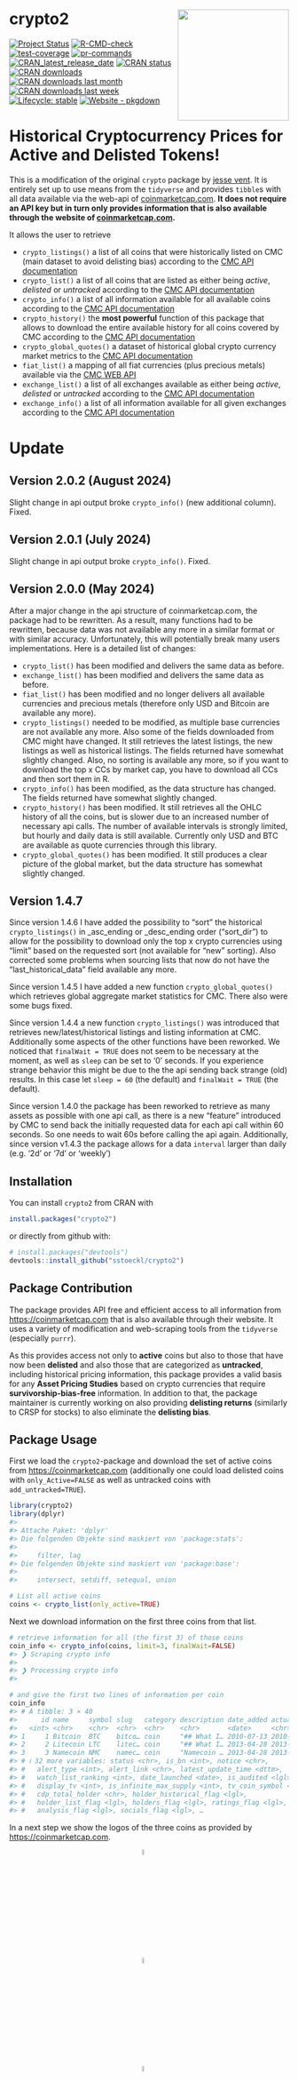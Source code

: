 
<!-- README.md is generated from README.Rmd. Please edit that file -->

# crypto2 <a href='https://github.com/sstoeckl/crypto2'><img src='man/figures/crypto2_hex.png' align="right" height="139" style="float:right; height:200px;"/></a>

<!-- badges: start -->

[![Project
Status](https://www.repostatus.org/badges/latest/active.svg)](https://www.repostatus.org/#active)
[![R-CMD-check](https://github.com/sstoeckl/crypto2/actions/workflows/R-CMD-check.yaml/badge.svg)](https://github.com/sstoeckl/crypto2/actions/workflows/R-CMD-check.yaml)
[![test-coverage](https://github.com/sstoeckl/crypto2/actions/workflows/test-coverage.yaml/badge.svg)](https://github.com/sstoeckl/crypto2/actions/workflows/test-coverage.yaml)
[![pr-commands](https://github.com/sstoeckl/crypto2/actions/workflows/pr-commands.yaml/badge.svg)](https://github.com/sstoeckl/crypto2/actions/workflows/pr-commands.yaml)
[![CRAN_latest_release_date](https://www.r-pkg.org/badges/last-release/crypto2)](https://cran.r-project.org/package=crypto2)
[![CRAN
status](https://www.r-pkg.org/badges/version/crypto2)](https://CRAN.R-project.org/package=crypto2)
[![CRAN
downloads](http://cranlogs.r-pkg.org/badges/grand-total/crypto2)](https://cran.r-project.org/package=crypto2)
[![CRAN downloads last
month](http://cranlogs.r-pkg.org/badges/crypto2)](https://cran.r-project.org/package=crypto2)
[![CRAN downloads last
week](http://cranlogs.r-pkg.org/badges/last-week/crypto2)](https://cran.r-project.org/package=crypto2)
[![Lifecycle:
stable](https://img.shields.io/badge/lifecycle-stable-brightgreen.svg)](https://lifecycle.r-lib.org/articles/stages.html#stable)
[![Website -
pkgdown](https://img.shields.io/website-up-down-green-red/https/sstoeckl.github.io/crypto2.svg)](https://sstoeckl.github.io/crypto2/)
<!-- badges: end -->

# Historical Cryptocurrency Prices for Active and Delisted Tokens!

This is a modification of the original `crypto` package by [jesse
vent](https://github.com/JesseVent/crypto). It is entirely set up to use
means from the `tidyverse` and provides `tibble`s with all data
available via the web-api of
[coinmarketcap.com](https://coinmarketcap.com/). **It does not require
an API key but in turn only provides information that is also available
through the website of
[coinmarketcap.com](https://coinmarketcap.com/).**

It allows the user to retrieve

- `crypto_listings()` a list of all coins that were historically listed
  on CMC (main dataset to avoid delisting bias) according to the [CMC
  API
  documentation](https://coinmarketcap.com/api/documentation/v1/#operation/getV1CryptocurrencyListingsHistorical)
- `crypto_list()` a list of all coins that are listed as either being
  *active*, *delisted* or *untracked* according to the [CMC API
  documentation](https://coinmarketcap.com/api/documentation/v1/#operation/getV1CryptocurrencyMap)
- `crypto_info()` a list of all information available for all available
  coins according to the [CMC API
  documentation](https://coinmarketcap.com/api/documentation/v1/#operation/getV1CryptocurrencyInfo)
- `crypto_history()` the **most powerful** function of this package that
  allows to download the entire available history for all coins covered
  by CMC according to the [CMC API
  documentation](https://coinmarketcap.com/api/documentation/v1/#operation/getV1CryptocurrencyOhlcvHistorical)
- `crypto_global_quotes()` a dataset of historical global crypto
  currency market metrics to the [CMC API
  documentation](https://coinmarketcap.com/api/documentation/v1/#operation/getV1GlobalmetricsQuotesHistorical)
- `fiat_list()` a mapping of all fiat currencies (plus precious metals)
  available via the [CMC WEB
  API](https://coinmarketcap.com/api/documentation/v1/#operation/getV1FiatMap)
- `exchange_list()` a list of all exchanges available as either being
  *active*, *delisted* or *untracked* according to the [CMC API
  documentation](https://coinmarketcap.com/api/documentation/v1/#operation/getV1ExchangeMap)
- `exchange_info()` a list of all information available for all given
  exchanges according to the [CMC API
  documentation](https://coinmarketcap.com/api/documentation/v1/#operation/getV1ExchangeInfo)

# Update

## Version 2.0.2 (August 2024)

Slight change in api output broke `crypto_info()` (new additional
column). Fixed.

## Version 2.0.1 (July 2024)

Slight change in api output broke `crypto_info()`. Fixed.

## Version 2.0.0 (May 2024)

After a major change in the api structure of coinmarketcap.com, the
package had to be rewritten. As a result, many functions had to be
rewritten, because data was not available any more in a similar format
or with similar accuracy. Unfortunately, this will potentially break
many users implementations. Here is a detailed list of changes:

- `crypto_list()` has been modified and delivers the same data as
  before.
- `exchange_list()` has been modified and delivers the same data as
  before.
- `fiat_list()` has been modified and no longer delivers all available
  currencies and precious metals (therefore only USD and Bitcoin are
  available any more).
- `crypto_listings()` needed to be modified, as multiple base currencies
  are not available any more. Also some of the fields downloaded from
  CMC might have changed. It still retrieves the latest listings, the
  new listings as well as historical listings. The fields returned have
  somewhat slightly changed. Also, no sorting is available any more, so
  if you want to download the top x CCs by market cap, you have to
  download all CCs and then sort them in R.
- `crypto_info()` has been modified, as the data structure has changed.
  The fields returned have somewhat slightly changed.
- `crypto_history()` has been modified. It still retrieves all the OHLC
  history of all the coins, but is slower due to an increased number of
  necessary api calls. The number of available intervals is strongly
  limited, but hourly and daily data is still available. Currently only
  USD and BTC are available as quote currencies through this library.
- `crypto_global_quotes()` has been modified. It still produces a clear
  picture of the global market, but the data structure has somewhat
  slightly changed.

## Version 1.4.7

Since version 1.4.6 I have added the possibility to “sort” the
historical `crypto_listings()` in \_asc_ending or \_desc_ending order
(“sort_dir”) to allow for the possibility to download only the top x
crypto currencies using “limit” based on the requested sort (not
available for “new” sorting). Also corrected some problems when sourcing
lists that now do not have the “last_historical_data” field available
any more.

Since version 1.4.5 I have added a new function `crypto_global_quotes()`
which retrieves global aggregate market statistics for CMC. There also
were some bugs fixed.

Since version 1.4.4 a new function `crypto_listings()` was introduced
that retrieves new/latest/historical listings and listing information at
CMC. Additionally some aspects of the other functions have been
reworked. We noticed that `finalWait = TRUE` does not seem to be
necessary at the moment, as well as `sleep` can be set to ‘0’ seconds.
If you experience strange behavior this might be due to the the api
sending back strange (old) results. In this case let `sleep = 60` (the
default) and `finalWait = TRUE` (the default).

Since version 1.4.0 the package has been reworked to retrieve as many
assets as possible with one api call, as there is a new “feature”
introduced by CMC to send back the initially requested data for each api
call within 60 seconds. So one needs to wait 60s before calling the api
again. Additionally, since version v1.4.3 the package allows for a data
`interval` larger than daily (e.g. ‘2d’ or ‘7d’ or ‘weekly’)

## Installation

You can install `crypto2` from CRAN with

``` r
install.packages("crypto2")
```

or directly from github with:

``` r
# install.packages("devtools")
devtools::install_github("sstoeckl/crypto2")
```

## Package Contribution

The package provides API free and efficient access to all information
from <https://coinmarketcap.com> that is also available through their
website. It uses a variety of modification and web-scraping tools from
the `tidyverse` (especially `purrr`).

As this provides access not only to **active** coins but also to those
that have now been **delisted** and also those that are categorized as
**untracked**, including historical pricing information, this package
provides a valid basis for any **Asset Pricing Studies** based on crypto
currencies that require **survivorship-bias-free** information. In
addition to that, the package maintainer is currently working on also
providing **delisting returns** (similarly to CRSP for stocks) to also
eliminate the **delisting bias**.

## Package Usage

First we load the `crypto2`-package and download the set of active coins
from <https://coinmarketcap.com> (additionally one could load delisted
coins with `only_Active=FALSE` as well as untracked coins with
`add_untracked=TRUE`).

``` r
library(crypto2)
library(dplyr)
#> 
#> Attache Paket: 'dplyr'
#> Die folgenden Objekte sind maskiert von 'package:stats':
#> 
#>     filter, lag
#> Die folgenden Objekte sind maskiert von 'package:base':
#> 
#>     intersect, setdiff, setequal, union

# List all active coins
coins <- crypto_list(only_active=TRUE)
```

Next we download information on the first three coins from that list.

``` r
# retrieve information for all (the first 3) of those coins
coin_info <- crypto_info(coins, limit=3, finalWait=FALSE)
#> ❯ Scraping crypto info
#> 
#> ❯ Processing crypto info
#> 

# and give the first two lines of information per coin
coin_info
#> # A tibble: 3 × 40
#>      id name     symbol slug   category description date_added actual_time_start
#>   <int> <chr>    <chr>  <chr>  <chr>    <chr>       <date>     <chr>            
#> 1     1 Bitcoin  BTC    bitco… coin     "## What I… 2010-07-13 2010-07-13T00:05…
#> 2     2 Litecoin LTC    litec… coin     "## What I… 2013-04-28 2013-04-28T18:45…
#> 3     3 Namecoin NMC    namec… coin     "Namecoin … 2013-04-28 2013-04-28T18:45…
#> # ℹ 32 more variables: status <chr>, is_bn <int>, notice <chr>,
#> #   alert_type <int>, alert_link <chr>, latest_update_time <dttm>,
#> #   watch_list_ranking <int>, date_launched <date>, is_audited <lgl>,
#> #   display_tv <int>, is_infinite_max_supply <int>, tv_coin_symbol <chr>,
#> #   cdp_total_holder <chr>, holder_historical_flag <lgl>,
#> #   holder_list_flag <lgl>, holders_flag <lgl>, ratings_flag <lgl>,
#> #   analysis_flag <lgl>, socials_flag <lgl>, …
```

In a next step we show the logos of the three coins as provided by
<https://coinmarketcap.com>.

<img src="https://s2.coinmarketcap.com/static/img/coins/64x64/1.png" width="5%" height="5%" style="display: block; margin: auto;" /><img src="https://s2.coinmarketcap.com/static/img/coins/64x64/2.png" width="5%" height="5%" style="display: block; margin: auto;" /><img src="https://s2.coinmarketcap.com/static/img/coins/64x64/3.png" width="5%" height="5%" style="display: block; margin: auto;" />

In addition we show tags provided by <https://coinmarketcap.com>.

``` r
coin_info %>% select(slug,tags) %>% tidyr::unnest(tags) %>% group_by(slug) %>% slice(1,n())
#> # A tibble: 6 × 2
#> # Groups:   slug [3]
#>   slug     tags$slug       $name           $category $status $priority
#>   <chr>    <chr>           <chr>           <chr>       <int>     <int>
#> 1 bitcoin  mineable        Mineable        OTHERS          1         5
#> 2 bitcoin  binance-listing Binance Listing CATEGORY        0         5
#> 3 litecoin mineable        Mineable        OTHERS          1         5
#> 4 litecoin binance-listing Binance Listing CATEGORY        0         5
#> 5 namecoin mineable        Mineable        OTHERS          1         5
#> 6 namecoin platform        Platform        CATEGORY        1         5
```

Additionally: Here are some urls pertaining to these coins as provided
by <https://coinmarketcap.com>.

``` r
coin_info %>% pull(urls) %>% .[[1]] |> unlist()
#>                            urls.website                      urls.technical_doc 
#>                  "https://bitcoin.org/"       "https://bitcoin.org/bitcoin.pdf" 
#>                          urls.explorer1                          urls.explorer2 
#>              "https://blockchain.info/"     "https://live.blockcypher.com/btc/" 
#>                          urls.explorer3                          urls.explorer4 
#>        "https://blockchair.com/bitcoin"       "https://explorer.viabtc.com/btc" 
#>                          urls.explorer5                        urls.source_code 
#> "https://www.okx.com/web3/explorer/btc"    "https://github.com/bitcoin/bitcoin" 
#>                      urls.message_board                             urls.reddit 
#>               "https://bitcointalk.org"          "https://reddit.com/r/bitcoin"
```

In a next step we download time series data for these coins.

``` r
# retrieve historical data for all (the first 3) of them
coin_hist <- crypto_history(coins, limit=3, start_date="20210101", end_date="20210105", finalWait=FALSE)
#> ❯ Scraping historical crypto data
#> 
#> ❯ Processing historical crypto data
#> 

# and give the first two times of information per coin
coin_hist %>% group_by(slug) %>% slice(1:2)
#> # A tibble: 6 × 17
#> # Groups:   slug [3]
#>      id slug     name     symbol timestamp           ref_cur_id ref_cur_name
#>   <int> <chr>    <chr>    <chr>  <dttm>              <chr>      <chr>       
#> 1     1 bitcoin  Bitcoin  BTC    2021-01-01 23:59:59 2781       USD         
#> 2     1 bitcoin  Bitcoin  BTC    2021-01-02 23:59:59 2781       USD         
#> 3     2 litecoin Litecoin LTC    2021-01-01 23:59:59 2781       USD         
#> 4     2 litecoin Litecoin LTC    2021-01-02 23:59:59 2781       USD         
#> 5     3 namecoin Namecoin NMC    2021-01-01 23:59:59 2781       USD         
#> 6     3 namecoin Namecoin NMC    2021-01-02 23:59:59 2781       USD         
#> # ℹ 10 more variables: time_open <dttm>, time_close <dttm>, time_high <dttm>,
#> #   time_low <dttm>, open <dbl>, high <dbl>, low <dbl>, close <dbl>,
#> #   volume <dbl>, market_cap <dbl>
```

Similarly, we could download data on an hourly basis.

``` r
# retrieve historical data for all (the first 3) of them
coin_hist_m <- crypto_history(coins, limit=3, start_date="20210101", end_date="20210102", interval ="1h", finalWait=FALSE)
#> ❯ Scraping historical crypto data
#> 
#> ❯ Processing historical crypto data
#> 

# and give the first two times of information per coin
coin_hist_m %>% group_by(slug) %>% slice(1:2)
#> # A tibble: 6 × 17
#> # Groups:   slug [3]
#>      id slug     name     symbol timestamp           ref_cur_id ref_cur_name
#>   <int> <chr>    <chr>    <chr>  <dttm>              <chr>      <chr>       
#> 1     1 bitcoin  Bitcoin  BTC    2021-01-01 01:59:59 2781       USD         
#> 2     1 bitcoin  Bitcoin  BTC    2021-01-01 02:59:59 2781       USD         
#> 3     2 litecoin Litecoin LTC    2021-01-01 01:59:59 2781       USD         
#> 4     2 litecoin Litecoin LTC    2021-01-01 02:59:59 2781       USD         
#> 5     3 namecoin Namecoin NMC    2021-01-01 01:59:59 2781       USD         
#> 6     3 namecoin Namecoin NMC    2021-01-01 02:59:59 2781       USD         
#> # ℹ 10 more variables: time_open <dttm>, time_close <dttm>, time_high <dttm>,
#> #   time_low <dttm>, open <dbl>, high <dbl>, low <dbl>, close <dbl>,
#> #   volume <dbl>, market_cap <dbl>
```

Alternatively, we could determine the price of these coins in other
currencies. A list of such currencies is available as `fiat_list()`

``` r
fiats <- fiat_list()
fiats
#> # A tibble: 1 × 4
#>      id name                 sign  symbol
#>   <int> <chr>                <chr> <chr> 
#> 1  2781 United States Dollar $     USD
```

So we download the time series again depicting prices in terms of
Bitcoin and Euro (note that multiple currencies can be given to
`convert`, separated by “,”).

``` r
# retrieve historical data for all (the first 3) of them
coin_hist2 <- crypto_history(coins, convert="USD", limit=3, start_date="20210101", end_date="20210105", finalWait=FALSE)
#> ❯ Scraping historical crypto data
#> 
#> ❯ Processing historical crypto data
#> 

# and give the first two times of information per coin
coin_hist2 %>% group_by(slug,ref_cur_name) %>% slice(1:2)
#> # A tibble: 6 × 17
#> # Groups:   slug, ref_cur_name [3]
#>      id slug     name     symbol timestamp           ref_cur_id ref_cur_name
#>   <int> <chr>    <chr>    <chr>  <dttm>              <chr>      <chr>       
#> 1     1 bitcoin  Bitcoin  BTC    2021-01-01 23:59:59 2781       USD         
#> 2     1 bitcoin  Bitcoin  BTC    2021-01-02 23:59:59 2781       USD         
#> 3     2 litecoin Litecoin LTC    2021-01-01 23:59:59 2781       USD         
#> 4     2 litecoin Litecoin LTC    2021-01-02 23:59:59 2781       USD         
#> 5     3 namecoin Namecoin NMC    2021-01-01 23:59:59 2781       USD         
#> 6     3 namecoin Namecoin NMC    2021-01-02 23:59:59 2781       USD         
#> # ℹ 10 more variables: time_open <dttm>, time_close <dttm>, time_high <dttm>,
#> #   time_low <dttm>, open <dbl>, high <dbl>, low <dbl>, close <dbl>,
#> #   volume <dbl>, market_cap <dbl>
```

As a new features in version 1.4.4. we introduced the possibility to
download historical listings and listing information (add
`quote = TRUE`).

``` r
latest_listings <- crypto_listings(which="latest", limit=10, quote=TRUE, finalWait=FALSE)
latest_listings
#> # A tibble: 5,000 × 30
#>       id name        symbol slug   cmc_rank market_pair_count circulating_supply
#>    <int> <chr>       <chr>  <chr>     <int>             <int>              <dbl>
#>  1     1 Bitcoin     BTC    bitco…        1             12329          19914834 
#>  2     2 Litecoin    LTC    litec…       21              1420          76252358.
#>  3     3 Namecoin    NMC    namec…      857                 7          14736400 
#>  4     5 Peercoin    PPC    peerc…     1176                42          29754638.
#>  5     8 Feathercoin FTC    feath…     2215                12         236600238 
#>  6    22 Luckycoin   LKY    lucky…     1712                10          12070868 
#>  7    25 Goldcoin    GLC    goldc…     2591                12          43681422.
#>  8    26 Junkcoin    JKC    junkc…     2212                 4          17843261 
#>  9    35 Phoenixcoin PXC    phoen…     2039                 4          92641800.
#> 10    42 Primecoin   XPM    prime…     1889                 6          54996085.
#> # ℹ 4,990 more rows
#> # ℹ 23 more variables: self_reported_circulating_supply <dbl>,
#> #   total_supply <dbl>, max_supply <dbl>, is_active <int>, last_updated <date>,
#> #   date_added <chr>, ref_currency <chr>, price <dbl>, volume24h <dbl>,
#> #   market_cap <dbl>, percent_change1h <dbl>, percent_change24h <dbl>,
#> #   percent_change7d <dbl>, percent_change30d <dbl>, percent_change60d <dbl>,
#> #   percent_change90d <dbl>, fully_dillutted_market_cap <dbl>, …
```

An additional feature that was added in version 1.4.5 retrieves global
aggregate market statistics for CMC.

``` r
all_quotes <- crypto_global_quotes(which="historical", quote=TRUE)
#> ❯ Scraping historical global data
#> 
#> ❯ Processing historical crypto data
#> 
all_quotes
#> # A tibble: 4,507 × 18
#>    timestamp  btc_dominance eth_dominance         score USD_total_market_cap
#>    <date>             <dbl>         <dbl>         <dbl>                <dbl>
#>  1 2013-04-29          94.2             0 1367193600000           1583440000
#>  2 2013-04-30          94.4             0 1367280000000           1686950016
#>  3 2013-05-01          94.4             0 1367366400000           1637389952
#>  4 2013-05-02          94.1             0 1367452800000           1333880064
#>  5 2013-05-03          94.2             0 1367539200000           1275410048
#>  6 2013-05-04          93.9             0 1367625600000           1169469952
#>  7 2013-05-05          94.0             0 1367712000000           1335379968
#>  8 2013-05-06          94.1             0 1367798400000           1370880000
#>  9 2013-05-07          94.4             0 1367884800000           1313900032
#> 10 2013-05-08          94.4             0 1367971200000           1320509952
#> # ℹ 4,497 more rows
#> # ℹ 13 more variables: USD_total_volume24h <dbl>,
#> #   USD_total_volume24h_reported <dbl>, USD_altcoin_volume24h <dbl>,
#> #   USD_altcoin_volume24h_reported <dbl>, USD_altcoin_market_cap <dbl>,
#> #   USD_original_score <chr>, active_cryptocurrencies <int>,
#> #   active_market_pairs <int>, active_exchanges <int>,
#> #   total_cryptocurrencies <int>, total_exchanges <int>, origin_id <chr>, …
```

We can use those quotes to plot information on the aggregate market
capitalization:

``` r
all_quotes %>% select(timestamp, USD_total_market_cap, USD_altcoin_market_cap) %>% 
  tidyr::pivot_longer(cols = 2:3, names_to = "Market Cap", values_to = "bn. USD") %>% 
  tidyr::separate(`Market Cap`,into = c("Currency","Type","Market","Cap")) %>% 
  dplyr::mutate(`bn. USD`=`bn. USD`/1000000000) %>% 
  ggplot2::ggplot(ggplot2::aes(x=timestamp,y=`bn. USD`,color=Type)) + ggplot2::geom_line() +
  ggplot2::labs(title="Market capitalization in bn USD", subtitle="CoinMarketCap.com")
```

![](man/figures/README-quotes-plot-1.png)<!-- -->

Last and least, one can get information on exchanges. For this download
a list of active/inactive/untracked exchanges using `exchange_list()`:

``` r
exchanges <- exchange_list(only_active=TRUE)
exchanges
#> # A tibble: 845 × 6
#>       id name         slug  is_active first_historical_data last_historical_data
#>    <int> <chr>        <chr>     <int> <date>                <date>              
#>  1    16 Poloniex     polo…         1 2018-04-26            2025-09-01          
#>  2    21 BTCC         btcc          1 2018-04-26            2025-09-01          
#>  3    24 Kraken       krak…         1 2018-04-26            2025-09-01          
#>  4    34 Bittylicious bitt…         1 2018-04-26            2025-09-01          
#>  5    36 CEX.IO       cex-…         1 2018-04-26            2025-09-01          
#>  6    37 Bitfinex     bitf…         1 2018-04-26            2025-09-01          
#>  7    42 HitBTC       hitb…         1 2018-04-26            2025-09-01          
#>  8    50 EXMO         exmo          1 2018-04-26            2025-09-01          
#>  9    61 Okcoin       okco…         1 2018-04-26            2025-06-20          
#> 10    68 Indodax      indo…         1 2018-04-26            2025-09-01          
#> # ℹ 835 more rows
```

and then download information on “binance” and “bittrex”:

``` r
ex_info <- exchange_info(exchanges %>% filter(slug %in% c('binance','kraken')), finalWait=FALSE)
#> ❯ Scraping crypto info
#> 
#> ❯ Processing exchange info
#> 
ex_info
#> # A tibble: 2 × 21
#>      id name    slug    logo   description date_launched notice is_hidden status
#>   <int> <chr>   <chr>   <chr>  <chr>       <date>        <chr>      <int> <chr> 
#> 1    24 Kraken  kraken  https… "## What I… 2011-07-28    ""             0 active
#> 2   270 Binance binance https… "## What I… 2017-07-14    ""             0 active
#> # ℹ 12 more variables: type <chr>, maker_fee <dbl>, taker_fee <dbl>,
#> #   platform_id <int>, dex_status <int>, wallet_source_status <int>,
#> #   alert_type <int>, alert_link <chr>, tags <lgl>, countries <lgl>,
#> #   fiats <list>, urls <list>
```

Then we can access information on the fee structure,

``` r
ex_info %>% select(contains("fee"))
#> # A tibble: 2 × 2
#>   maker_fee taker_fee
#>       <dbl>     <dbl>
#> 1      0.02      0.05
#> 2      0.02      0.04
```

or the fiat currencies allowed:

``` r
ex_info %>% select(slug,fiats) %>% tidyr::unnest(fiats)
#> # A tibble: 95 × 2
#>    slug    fiats
#>    <chr>   <chr>
#>  1 kraken  USD  
#>  2 kraken  EUR  
#>  3 kraken  GBP  
#>  4 kraken  CHF  
#>  5 kraken  AUD  
#>  6 kraken  CAD  
#>  7 binance ARS  
#>  8 binance AUD  
#>  9 binance BRL  
#> 10 binance CHF  
#> # ℹ 85 more rows
```

### Author/License

- **Sebastian Stöckl** - Package Creator, Modifier & Maintainer -
  [sstoeckl on github](https://github.com/sstoeckl)

This project is licensed under the MIT License - see the \<license.md\>
file for details\</license.md\>

### Acknowledgments

- Thanks to the team at <https://coinmarketcap.com> for the great work
  they do, especially to [Alice Liu (Research
  Lead)](https://www.linkedin.com/in/alicejingliu/) and [Aaron
  K.](https://www.linkedin.com/in/aaroncwk/) for their support with
  regard to information on delistings.
- Thanks to Jesse Vent for providing the (not fully research compatible)
  [`crypto`](https://github.com/JesseVent/crypto)-package that inspired
  this package.
